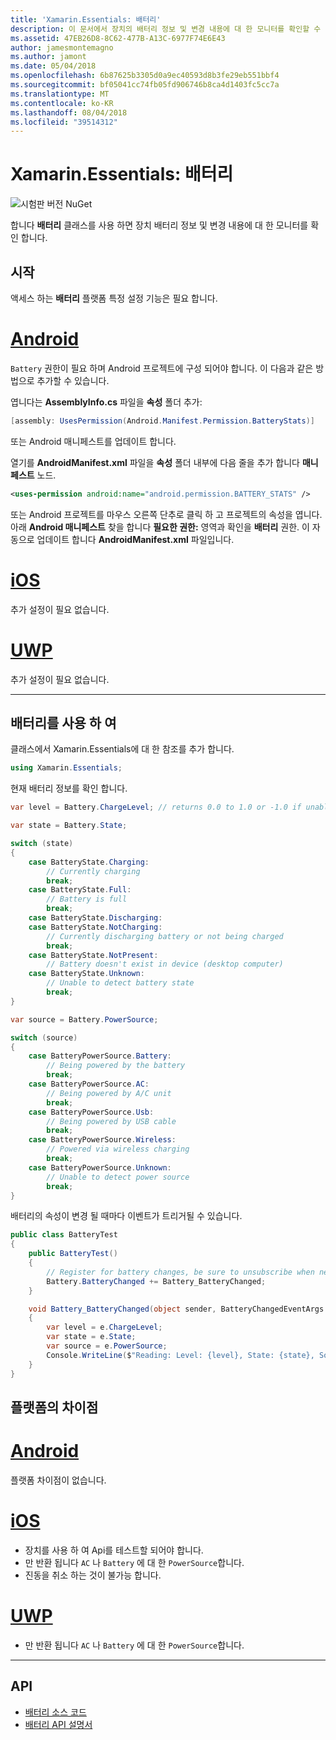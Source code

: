 ```yaml
---
title: 'Xamarin.Essentials: 배터리'
description: 이 문서에서 장치의 배터리 정보 및 변경 내용에 대 한 모니터를 확인할 수 있어 Xamarin.Essentials 배터리 클래스를 설명 합니다.
ms.assetid: 47EB26D8-8C62-477B-A13C-6977F74E6E43
author: jamesmontemagno
ms.author: jamont
ms.date: 05/04/2018
ms.openlocfilehash: 6b87625b3305d0a9ec40593d8b3fe29eb551bbf4
ms.sourcegitcommit: bf05041cc74fb05fd906746b8ca4d1403fc5cc7a
ms.translationtype: MT
ms.contentlocale: ko-KR
ms.lasthandoff: 08/04/2018
ms.locfileid: "39514312"
---
```

# <a name="xamarinessentials-battery"></a>Xamarin.Essentials: 배터리

![시험판 버전 NuGet](~/media/shared/pre-release.png)

합니다 **배터리** 클래스를 사용 하면 장치 배터리 정보 및 변경 내용에 대 한 모니터를 확인 합니다.

## <a name="getting-started"></a>시작

액세스 하는 **배터리** 플랫폼 특정 설정 기능은 필요 합니다.

# <a name="androidtabandroid"></a>[Android](#tab/android)

`Battery` 권한이 필요 하며 Android 프로젝트에 구성 되어야 합니다. 이 다음과 같은 방법으로 추가할 수 있습니다.

엽니다는 **AssemblyInfo.cs** 파일을 **속성** 폴더 추가:

```csharp
[assembly: UsesPermission(Android.Manifest.Permission.BatteryStats)]
```

또는 Android 매니페스트를 업데이트 합니다.

열기를 **AndroidManifest.xml** 파일을 **속성** 폴더 내부에 다음 줄을 추가 합니다 **매니페스트** 노드.

```xml
<uses-permission android:name="android.permission.BATTERY_STATS" />
```

또는 Android 프로젝트를 마우스 오른쪽 단추로 클릭 하 고 프로젝트의 속성을 엽니다. 아래 **Android 매니페스트** 찾을 합니다 **필요한 권한:** 영역과 확인을 **배터리** 권한. 이 자동으로 업데이트 합니다 **AndroidManifest.xml** 파일입니다.

# <a name="iostabios"></a>[iOS](#tab/ios)

추가 설정이 필요 없습니다.

# <a name="uwptabuwp"></a>[UWP](#tab/uwp)

추가 설정이 필요 없습니다.

-----

## <a name="using-battery"></a>배터리를 사용 하 여

클래스에서 Xamarin.Essentials에 대 한 참조를 추가 합니다.

```csharp
using Xamarin.Essentials;
```

현재 배터리 정보를 확인 합니다.

```csharp
var level = Battery.ChargeLevel; // returns 0.0 to 1.0 or -1.0 if unable to determine.

var state = Battery.State;

switch (state)
{
    case BatteryState.Charging:
        // Currently charging
        break;
    case BatteryState.Full:
        // Battery is full
        break;
    case BatteryState.Discharging:
    case BatteryState.NotCharging:
        // Currently discharging battery or not being charged
        break;
    case BatteryState.NotPresent:
        // Battery doesn't exist in device (desktop computer)
    case BatteryState.Unknown:
        // Unable to detect battery state
        break;
}

var source = Battery.PowerSource;

switch (source)
{
    case BatteryPowerSource.Battery:
        // Being powered by the battery
        break;
    case BatteryPowerSource.AC:
        // Being powered by A/C unit
        break;
    case BatteryPowerSource.Usb:
        // Being powered by USB cable
        break;
    case BatteryPowerSource.Wireless:
        // Powered via wireless charging
        break;
    case BatteryPowerSource.Unknown:
        // Unable to detect power source
        break;
}
```

배터리의 속성이 변경 될 때마다 이벤트가 트리거될 수 있습니다.

```csharp
public class BatteryTest
{
    public BatteryTest()
    {
        // Register for battery changes, be sure to unsubscribe when needed
        Battery.BatteryChanged += Battery_BatteryChanged;
    }

    void Battery_BatteryChanged(object sender, BatteryChangedEventArgs   e)
    {
        var level = e.ChargeLevel;
        var state = e.State;
        var source = e.PowerSource;
        Console.WriteLine($"Reading: Level: {level}, State: {state}, Source: {source}");
    }
}
```

## <a name="platform-differences"></a>플랫폼의 차이점

# <a name="androidtabandroid"></a>[Android](#tab/android)

플랫폼 차이점이 없습니다.

# <a name="iostabios"></a>[iOS](#tab/ios)

* 장치를 사용 하 여 Api를 테스트할 되어야 합니다. 
* 만 반환 됩니다 `AC` 나 `Battery` 에 대 한 `PowerSource`합니다.
* 진동을 취소 하는 것이 불가능 합니다.

# <a name="uwptabuwp"></a>[UWP](#tab/uwp)

* 만 반환 됩니다 `AC` 나 `Battery` 에 대 한 `PowerSource`합니다.

-----

## <a name="api"></a>API

- [배터리 소스 코드](https://github.com/xamarin/Essentials/tree/master/Xamarin.Essentials/Battery)
- [배터리 API 설명서](xref:Xamarin.Essentials.Battery)
